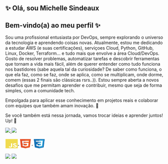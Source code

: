  

 ## ✨ Olá, sou **Michelle Sindeaux** 

 ## Bem-vindo(a) ao meu perfil ✨

Sou uma profissional entusiasta por DevOps, sempre explorando o universo da tecnologia e aprendendo coisas novas. 
Atualmente, estou me dedicando a estudar AWS (e suas certificações), serviçoes Cloud, Python, GitHub, Linux, Docker, Terraform... e tudo mais que envolve a área Cloud/DevOps. 
Gosto de resolver problemas, automatizar tarefas e descobrir ferramentas que tornam a vida mais fácil, além de querer entender como tudo funciona nos bastidores (sabe aquela tal da curiosidade? De saber como funciona, o que ela faz, como se faz, onde se aplica, como se multiplicam, onde dorme, comem (essas 2 finais são clássicas rsrs..)). 
Estou sempre aberta a novos desafios que me permitam aprender e contribuir, mesmo que seja de forma simples, com a comunidade tech.

Empolgada para aplicar esse conhecimento em projetos reais e colaborar com equipes que também amam inovação. 🚀

Se você também está nessa jornada, vamos trocar ideias e aprender juntos! Up! 🚀


 <div>
   <a href="https://github.com/michelle-sstudart">
   <img height="150cm" src="https://github-readme-stats.vercel.app/api?username=michelle-sstudart&show_icons=true&theme=cobalt"/>
   <img height="150em" src="https://github-readme-stats.vercel.app/api/top-langs/?username=michelle-sstudart&layout=compact&langs_count=6&theme=cobalt"/>

</div>

<div style="display: inline_block"><br>
  <img align="center" alt="Js" height="30" width="40" src="https://raw.githubusercontent.com/devicons/devicon/master/icons/javascript/javascript-plain.svg">
  <img align="center" alt="HTML" height="30" width="40" src="https://raw.githubusercontent.com/devicons/devicon/master/icons/html5/html5-original.svg">
  <img align="center" alt="CSS" height="30" width="40" src="https://raw.githubusercontent.com/devicons/devicon/master/icons/css3/css3-original.svg">
</div>
 
 <br>
 
<div> 
   <a href="" target="_blank"><img src="https://img.shields.io/badge/Discord-7289DA?style=for-the-badge&logo=discord&logoColor=white" target="_blank"></a> 
  <a href="http://www.linkedin.com/in/michelle-sindeaux-studart" target="_blank"><img src="https://img.shields.io/badge/-LinkedIn-%230077B5?style=for-the-badge&logo=linkedin&logoColor=white" target="_blank"></a> 
 
 </div>
